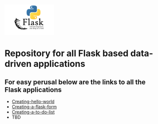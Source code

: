 ![Flask-applications](images/flask-logo.png)

# Repository for all Flask based data-driven applications

## For easy perusal below are the links to all the Flask applications
* [Creating-hello-world](flask-hello-world)
* [Creating-a-flask-form](flask-form)
* [Creating-a-to-do-list](flask-to-do-app)
* TBD